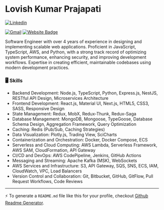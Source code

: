 # Lovish Kumar Prajapati



[![Linkedin](https://img.shields.io/badge/-LinkedIn-blue?style=flat&logo=Linkedin&logoColor=white)](https://www.linkedin.com/in/https://www.linkedin.com/in/lovish-kumar-prajapati-b89643193//)

[![Gmail](https://img.shields.io/badge/-Gmail-c14438?style=flat&logo=Gmail&logoColor=white)](mailto:prajapatilovish@gmail.com)
[![Website Badge](https://img.shields.io/badge/-Website-c14438?style=flat&logo=Google-Chrome&logoColor=white&link=https://github.com/LovishPrajapati)](https://github.com/LovishPrajapati)


Software Engineer with over 4 years of experience in designing and
implementing scalable web applications. Proficient in
JavaScript, TypeScript, AWS, and Python, with a strong track record of optimizing system
performance, enhancing security, and improving development workflows. Expertise in creating efficient, maintainable codebases using modern development practices.



### 🖥 Skills

- Backend Development: Node.js, TypeScript, Python, Express.js, NestJS, RESTful API Design, Microservices Architecture
- Frontend Development: React.js, Material UI, Next.js, HTML5, CSS3, SASS, Responsive Design
- State Management: Redux, MobX, Redux-Thunk, Redux-Saga
- Database Management: MongoDB, Mongoose, TypeGoose, Database Schema Design, Aggregation Framework, Query Optimization
- Caching: Redis (Pub/Sub, Caching Strategies)
- Data Visualization: Plotly.js, Trading View, SciCharts
- Containerization and Orchestration: Docker, Docker Compose, ECS
- Serverless and Cloud Computing: AWS Lambda, Serverless Framework, AWS SAM, CloudFormation, API Gateway
- CI/CD and DevOps: AWS CodePipeline, Jenkins, GitHub Actions
- Messaging and Streaming: Apache Kafka (MSK), WebSockets
- AWS Services and Infrastructure: S3, API Gateway, SQS, SNS, ECS, IAM, CloudWatch, VPC, Load Balancers
- Version Control and Collaboration: Git, Bitbucket, GitHub, GitFlow, Pull Request Workflows, Code Reviews





---
:zap: To generate a `README.md` file like this for your profile, checkout [Github Readme Generator](https://hejazizo-github-profile-readme-srcstreamlit-app-i6skm7.streamlit.app/).
